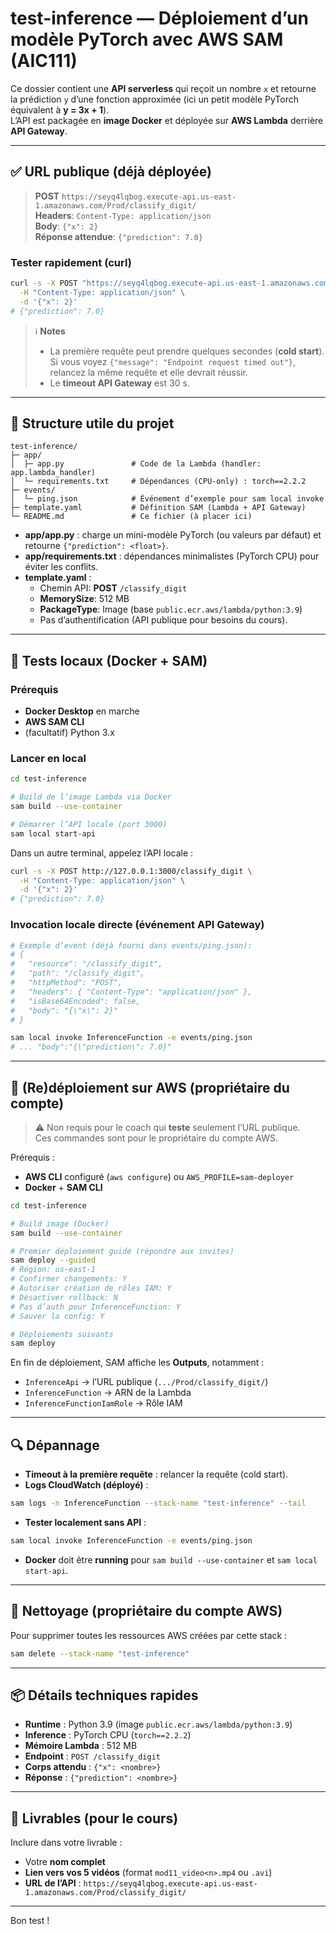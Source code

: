 # test-inference — Déploiement d’un modèle PyTorch avec AWS SAM (AIC111)

Ce dossier contient une **API serverless** qui reçoit un nombre `x` et retourne la prédiction `y` d’une fonction approximée (ici un petit modèle PyTorch équivalent à **y = 3x + 1**).  
L’API est packagée en **image Docker** et déployée sur **AWS Lambda** derrière **API Gateway**.

---

## ✅ URL publique (déjà déployée)

> **POST** `https://seyq4lqbog.execute-api.us-east-1.amazonaws.com/Prod/classify_digit/`  
> **Headers**: `Content-Type: application/json`  
> **Body**: `{"x": 2}`  
> **Réponse attendue**: `{"prediction": 7.0}`

### Tester rapidement (curl)
```bash
curl -s -X POST "https://seyq4lqbog.execute-api.us-east-1.amazonaws.com/Prod/classify_digit/" \
  -H "Content-Type: application/json" \
  -d '{"x": 2}'
# {"prediction": 7.0}
```

> ℹ️ **Notes**  
> - La première requête peut prendre quelques secondes (**cold start**). Si vous voyez `{"message": "Endpoint request timed out"}`, relancez la même requête et elle devrait réussir.  
> - Le **timeout API Gateway** est 30 s.

---

## 📁 Structure utile du projet

```
test-inference/
├─ app/
│  ├─ app.py               # Code de la Lambda (handler: app.lambda_handler)
│  └─ requirements.txt     # Dépendances (CPU-only) : torch==2.2.2
├─ events/
│  └─ ping.json            # Événement d’exemple pour sam local invoke
├─ template.yaml           # Définition SAM (Lambda + API Gateway)
└─ README.md               # Ce fichier (à placer ici)
```

- **app/app.py** : charge un mini-modèle PyTorch (ou valeurs par défaut) et retourne `{"prediction": <float>}`.  
- **app/requirements.txt** : dépendances minimalistes (PyTorch CPU) pour éviter les conflits.  
- **template.yaml** :  
  - Chemin API: **POST** `/classify_digit`  
  - **MemorySize**: 512 MB  
  - **PackageType**: Image (base `public.ecr.aws/lambda/python:3.9`)  
  - Pas d’authentification (API publique pour besoins du cours).  

---

## 🧪 Tests **locaux** (Docker + SAM)

### Prérequis
- **Docker Desktop** en marche
- **AWS SAM CLI**
- (facultatif) Python 3.x

### Lancer en local
```bash
cd test-inference

# Build de l’image Lambda via Docker
sam build --use-container

# Démarrer l’API locale (port 3000)
sam local start-api
```

Dans un autre terminal, appelez l’API locale :
```bash
curl -s -X POST http://127.0.0.1:3000/classify_digit \
  -H "Content-Type: application/json" \
  -d '{"x": 2}'
# {"prediction": 7.0}
```

### Invocation locale directe (événement API Gateway)
```bash
# Exemple d’event (déjà fourni dans events/ping.json):
# {
#   "resource": "/classify_digit",
#   "path": "/classify_digit",
#   "httpMethod": "POST",
#   "headers": { "Content-Type": "application/json" },
#   "isBase64Encoded": false,
#   "body": "{\"x\": 2}"
# }

sam local invoke InferenceFunction -e events/ping.json
# ... "body":"{\"prediction\": 7.0}"
```

---

## 🚀 (Re)déploiement sur AWS (propriétaire du compte)

> ⚠️ Non requis pour le coach qui **teste** seulement l’URL publique.  
> Ces commandes sont pour le propriétaire du compte AWS.

Prérequis :  
- **AWS CLI** configuré (`aws configure`) ou `AWS_PROFILE=sam-deployer`
- **Docker** + **SAM CLI**

```bash
cd test-inference

# Build image (Docker)
sam build --use-container

# Premier déploiement guidé (répondre aux invites)
sam deploy --guided
# Région: us-east-1
# Confirmer changements: Y
# Autoriser création de rôles IAM: Y
# Désactiver rollback: N
# Pas d’auth pour InferenceFunction: Y
# Sauver la config: Y

# Déploiements suivants
sam deploy
```

En fin de déploiement, SAM affiche les **Outputs**, notamment :  
- `InferenceApi` → l’URL publique (`.../Prod/classify_digit/`)  
- `InferenceFunction` → ARN de la Lambda  
- `InferenceFunctionIamRole` → Rôle IAM

---

## 🔍 Dépannage

- **Timeout à la première requête** : relancer la requête (cold start).  
- **Logs CloudWatch (déployé)** :
```bash
sam logs -n InferenceFunction --stack-name "test-inference" --tail
```
- **Tester localement sans API** :
```bash
sam local invoke InferenceFunction -e events/ping.json
```
- **Docker** doit être **running** pour `sam build --use-container` et `sam local start-api`.

---

## 🧹 Nettoyage (propriétaire du compte AWS)

Pour supprimer toutes les ressources AWS créées par cette stack :
```bash
sam delete --stack-name "test-inference"
```

---

## 📦 Détails techniques rapides

- **Runtime** : Python 3.9 (image `public.ecr.aws/lambda/python:3.9`)  
- **Inference** : PyTorch CPU (`torch==2.2.2`)  
- **Mémoire Lambda** : 512 MB  
- **Endpoint** : `POST /classify_digit`  
- **Corps attendu** : `{"x": <nombre>}`  
- **Réponse** : `{"prediction": <nombre>}`

---

## 👤 Livrables (pour le cours)

Inclure dans votre livrable :
- Votre **nom complet**  
- **Lien vers vos 5 vidéos** (format `mod11_video<n>.mp4` ou `.avi`)  
- **URL de l’API** : `https://seyq4lqbog.execute-api.us-east-1.amazonaws.com/Prod/classify_digit/`

---

Bon test !
